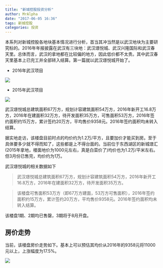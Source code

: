 ```yaml
---
title: "新城控股投资分析"
author: MrAlpha
date: "2017-06-05 16:36"
tags: 新城控股
categories: 投资
---
```


本系列对新城控股各地块基本情况进行分析，首当其冲当然是以武汉地块为主要研究标的。2016年年报披露在武汉有三块地：武汉璟悦城、武汉兴隆国际和武汉春天里。总体而言，武汉的拿地都在比较偏的地方，因此低价都不太贵。其中武汉春天里基本上已完工并全部转入结算。第一篇就以武汉璟悦城开始了。

- 2016年武汉项目

![](http://7xonmk.com1.z0.glb.clouddn.com/2017-06-05_16-45-54.jpg)

- 2015年武汉项目

![](http://7xonmk.com1.z0.glb.clouddn.com/2017-06-05_17-13-45.jpg)

武汉璟悦城总建筑面积67万方，规划计容建筑面积54万方，2016年新开工16.8万方，2016年在建面积32万方，待开发面积35万方，可售面积53万方，2016年签约面积约15万方，累计签约20万方，平均售价9358元。2016年签约面积均未转入结算。

据实地走访，该楼盘目前时点的均价约为1.2万/平方，且要加价才能买到房。至于具体要多少就不得而知了，这些都是上不得台面的。当前位于东西湖区的新城璟汇(2015年拿地，楼面地价为1000元左右，真是白菜价了)均价也为1.2万/平米左右。但3月份已售完，均价约为1万。

武汉璟悦城的相关数据如下

> 武汉璟悦城总建筑面积67万方，规划计容建筑面积54万方，2016年新开工16.8万方，2016年在建面积32万方，待开发面积35万方。

> 该楼盘可售面积53万方（即67万方建面，53万方可售面积），2016年签约面积约15万方，累计签约20万方，平均售价9358元。2016年签约面积均未转入结算。

该楼盘1期、2期均已售罄，3期将于8月开盘。

## 房价走势

当前，该楼盘房价走势如下。基本上可以预估其均价从2016年的9358元将11000元以上，上涨幅度为17.5%。

![](http://7xonmk.com1.z0.glb.clouddn.com/2017-06-05_17-02-16.jpg)
